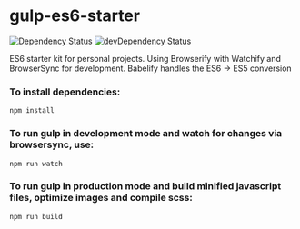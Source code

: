 # gulp-es6-starter

[![Dependency Status](https://david-dm.org/ottoo/gulp-es6-starter/status.svg)](https://david-dm.org/ottoo/gulp-es6-starter#info=dependencies) [![devDependency Status](https://david-dm.org/ottoo/gulp-es6-starter/dev-status.svg)](https://david-dm.org/ottoo/gulp-es6-starter#info=devDependencies)

ES6 starter kit for personal projects. Using Browserify with Watchify and BrowserSync for development. Babelify handles the ES6 -> ES5 conversion

### To install dependencies:

```
npm install
```

### To run gulp in development mode and watch for changes via browsersync, use:

```
npm run watch
```


### To run gulp in production mode and build minified javascript files, optimize images and compile scss:

```
npm run build
```
